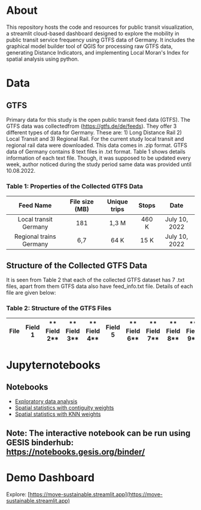 # About 
This repository hosts the code and resources for public transit visualization, a streamlit cloud-based dashboard designed to explore the mobility in public transit service frequency using GTFS data of Germany. It includes the graphical model builder tool of QGIS for processing raw GTFS data, generating Distance Indicators, and implementing Local Moran's Index for spatial analysis using python.
# Data
## GTFS
 
Primary data for this study is the open public transit feed data (GTFS). The GTFS data was collectedfrom (https://gtfs.de/de/feeds). They offer 3 different types of data for Germany. These are: 1) Long Distance Rail 2) Local Transit and 3) Regional Rail. For the current study local transit and regional rail data were downloaded. This data comes in .zip format. GTFS data of Germany contains 8 text files in .txt format. Table 1 shows details information of each text file. Though, it was supposed to be updated every week, author noticed during the study period same data was provided until 10.08.2022.

### Table 1: Properties of the Collected GTFS Data

|**Feed Name** | **File size (MB)**| **Unique trips** | **Stops** | **Date** |
|:---:| :---:|:---:|:---:|:---:| 
| Local transit Germany |181|1,3 M|460 K| July 10, 2022|
| Regional trains Germany|6,7|64 K|15 K| July 10, 2022|

## Structure of the Collected GTFS Data
It is seen from Table 2 that each of the collected GTFS dataset has 7 .txt files, apart from them GTFS data also have feed_info.txt file. Details of each file are given below:
### Table 2: Structure of the GTFS Files
|**File** | **Field 1**| ** Field 2** | ** Field 3** | ** Field 4** |**Field 5**| ** Field 6** | ** Field 7** | ** Field 8** | ** Field 9** | ** Field 10** |
|:---:| :---:|:---:|:---:|:---:|:---:| :---:|:---:|:---:|:---:|:---:| 


# Jupyternotebooks
## Notebooks 
- [Exploratory data analysis](https://github.com/ssujit/move_sustainable/blob/main/notebook/1_exploratory_data_analysis.ipynb)
- [Spatial statistics with contiguity weights](https://github.com/ssujit/move_sustainable/blob/main/notebook/2_spatial_statistics_contiguity.ipynb)
- [Spatial statistics with KNN weights](https://github.com/ssujit/move_sustainable/blob/main/notebook/2_spatial_statistics_neighborhood.ipynb)


## Note: The interactive notebook can be run using GESIS binderhub: https://notebooks.gesis.org/binder/

# Demo Dashboard
Explore: [https://move-sustainable.streamlit.app](https://move-sustainable.streamlit.app) 
